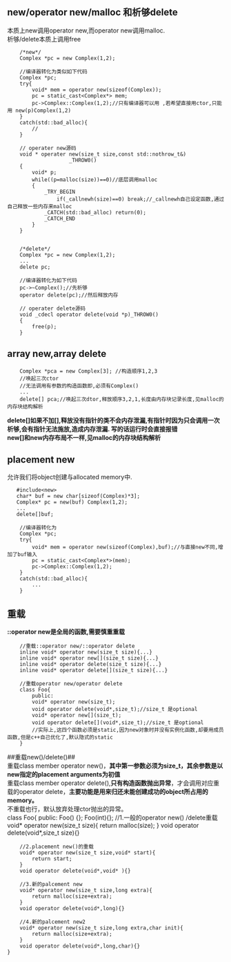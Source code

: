 ## new/operator new/malloc 和析够delete ##   
本质上new调用operator new,而operator new调用malloc.  
析够/delete本质上调用free
        
        /*new*/
        Complex *pc = new Complex(1,2);  
        
        //编译器转化为类似如下代码
        Complex *pc;
        try{
            void* mem = operator new(sizeof(Complex));
            pc = static_cast<Complex*> mem;
            pc->Complex::Complex(1,2);//只有编译器可以用 ,若希望直接用ctor,只能用 new(p)Complex(1,2)
        }
        catch(std::bad_alloc){
            //
        }
        
        // operater new源码
        void * operater new(size_t size,const std::nothrow_t&)
                        _THROW0()
        {
            void* p;
            while((p=malloc(size))==0)//底层调用malloc
            {
                _TRY_BEGIN
                    if(_callnewh(size)==0) break;//_callnewh自己设定函数,通过自己释放一些内存来malloc
                _CATCH(std::bad_alloc) return(0);
                _CATCH_END
            }
        }
        
        
        /*delete*/
        Complex *pc = new Complex(1,2);
        ...
        delete pc;
        
        //编译器转化为如下代码  
        pc->~Complex();//先析够
        operator delete(pc);//然后释放内存  
        
        // operater delete源码
        void _cdecl operator delete(void *p)_THROW0()
        {
            free(p);
        }
        
   ## array new,array delete ##  
        
        Complex *pca = new Complex[3]; //构造顺序1,2,3
        //唤起三次ctor
        //无法调用有参数的构造函数即,必须有Complex()
        ...
        delete[] pca;//唤起三次dtor,释放顺序3,2,1,长度由内存块记录长度,见malloc的内存块结构解析  
        
   **delete[]如果不加[],释放没有指针的类不会内存泄漏,有指针时因为只会调用一次析够,会有指针无法施放,造成内存泄漏. 写的话运行时会直接报错**  
   **new[]和new内存布局不一样,见malloc的内存块结构解析**
   
## placement new ##  
允许我们将object创建与allocated memory中.  

       #include<new>  
       char* buf = new char[sizeof(Complex)*3];
       Complex* pc = new(buf) Complex(1,2);
       ...
       delete[]buf;
        
        //编译器转化为
        Complex *pc;
        try{
            void* mem = operator new(sizeof(Complex),buf);//与直接new不同,增加了buf输入  
            pc = static_cast<Complex*>(mem);
            pc->Complex::Complex(1,2);
        }
        catch(std::bad_alloc){
            ...
        }
    
    
## 重载 ##   
**::operator new是全局的函数,需要慎重重载** 
    
        //重载::operator new/::operator delete  
        inline void* operator new(size_t size){...}
        inline void* operator new[](size_t size){...}
        inline void* operator delete(size_t size){...}
        inline void* operator delete[](size_t size){...}
        
        //重载operator new/operator delete  
        class Foo{
            public:
            void* operator new(size_t);
            void operator delete(void*,size_t);//size_t 是optional
            void* operator new[](size_t);
            void operator delete[](void*,size_t);//size_t 是optional  
            //实际上,这四个函数必须是static,因为new对象时并没有实例化函数,却要用成员函数,但是c++自己优化了,默认隐式的static
        }
        
##重载new()/delete()##  
重载class member operator new()，**其中第一参数必须为size_t，其余参数是以new指定的placement arguments为初值**    
重载class member operator delete(),**只有构造函数抛出异常**，才会调用对应重载的operator delete，**主要功能是用来归还未能创建成功的object所占用的memory。**   
不重载也行，默认放弃处理ctor抛出的异常。  
    class Foo{
        public:
        Foo() {};
        Foo(int){};
        //1.一般的operator new() /delete重载
        void* operator new(size_t size){
            return malloc(size);
        }
        void operator delete(void*,size_t size){}

        //2.placement new()的重载
        void* operator new(size_t size,void* start){
            return start;
        }
        void operator delete(void*,void* ){}  

        //3.新的palcement new
        void* operator new(size_t size,long extra){
            return malloc(size+extra);
        }
        void operator delete(void*,long){}  

        //4.新的palcement new2
        void* operator new(size_t size,long extra,char init){
            return malloc(size+extra);
        }
        void operator delete(void*,long,char){}  
    }
